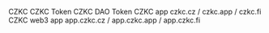 CZKC
    CZKC Token
    CZKC DAO Token
    CZKC app czkc.cz / czkc.app / czkc.fi
    CZKC web3 app app.czkc.cz / app.czkc.app / app.czkc.fi
